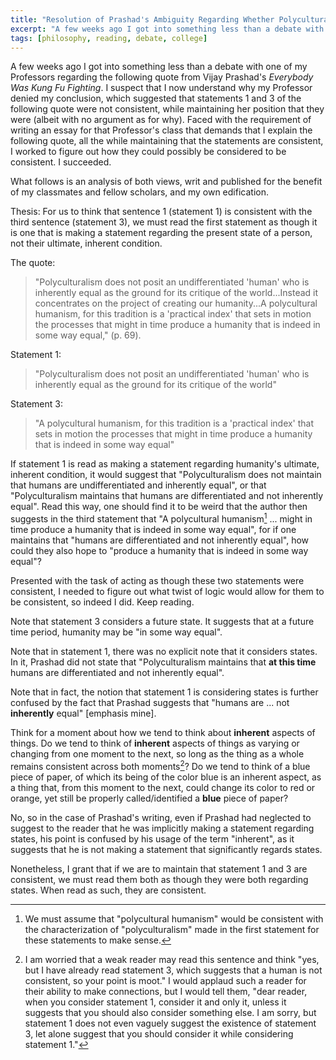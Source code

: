```yaml
---
title: "Resolution of Prashad's Ambiguity Regarding Whether Polyculturalism Considers Humans to be Equal or Unequal"
excerpt: "A few weeks ago I got into something less than a debate with one of my Professors regarding a quote from Vijay Prashad's _Everybody Was Kung Fu Fighting_. This is is an analysis of both views (mine and my Professor's). In the end, I saw how the Professor may have reached the conclusion that they did."
tags: [philosophy, reading, debate, college]
---
```


A few weeks ago I got into something less than a debate with one of my Professors regarding the following quote from Vijay Prashad's _Everybody Was Kung Fu Fighting_.
I suspect that I now understand why my Professor denied my conclusion, which suggested that statements 1 and 3 of the following quote were not consistent, while maintaining her position that they were (albeit with no argument as for why).
Faced with the requirement of writing an essay for that Professor's class that demands that I explain the following quote, all the while maintaining that the statements are consistent, I worked to figure out how they could possibly be considered to be consistent.
I succeeded.

What follows is an analysis of both views, writ and published for the benefit of my classmates and fellow scholars, and my own edification.

Thesis: For us to think that sentence 1 (statement 1) is consistent with the third sentence (statement 3), we must read the first statement as though it is one that is making a statement regarding the present state of a person, not their ultimate, inherent condition.

The quote:

> "Polyculturalism does not posit an undifferentiated 'human' who is inherently equal as the ground for its critique of the world...Instead it concentrates on the project of creating our humanity...A polycultural humanism, for this tradition is a 'practical index' that sets in motion the processes that might in time produce a humanity that is indeed in some way equal," (p. 69).

Statement 1:

> "Polyculturalism does not posit an undifferentiated 'human' who is inherently equal as the ground for its critique of the world"

Statement 3:

> "A polycultural humanism, for this tradition is a 'practical index' that sets in motion the processes that might in time produce a humanity that is indeed in some way equal"

If statement 1 is read as making a statement regarding humanity's ultimate, inherent condition, it would suggest that "Polyculturalism does not maintain that humans are undifferentiated and inherently equal", or that "Polyculturalism maintains that humans are differentiated and not inherently equal".
Read this way, one should find it to be weird that the author then suggests in the third statement that "A polycultural humanism[^same-question-mark] ... might in time produce a humanity that is indeed in some way equal", for if one maintains that "humans are differentiated and not inherently equal", how could they also hope to "produce a humanity that is indeed in some way equal"?

[^same-question-mark]: We must assume that "polycultural humanism" would be consistent with the characterization of "polyculturalism" made in the first statement for these statements to make sense.

Presented with the task of acting as though these two statements were consistent, I needed to figure out what twist of logic would allow for them to be consistent, so indeed I did. Keep reading.

Note that statement 3 considers a future state.
It suggests that at a future time period, humanity may be "in some way equal".

Note that in statement 1, there was no explicit note that it considers states.
In it, Prashad did not state that "Polyculturalism maintains that **at this time** humans are differentiated and not inherently equal".

Note that in fact, the notion that statement 1 is considering states is further confused by the fact that Prashad suggests that "humans are ... not **inherently** equal" [emphasis mine].

Think for a moment about how we tend to think about **inherent** aspects of things.
Do we tend to think of **inherent** aspects of things as varying or changing from one moment to the next, so long as the thing as a whole remains consistent across both moments[^cmon-man]?
	Do we tend to think of a blue piece of paper, of which its being of the color blue is an inherent aspect, as a thing that, from this moment to the next, could change its color to red or orange, yet still be properly called/identified a **blue** piece of paper?

No, so in the case of Prashad's writing, even if Prashad had neglected to suggest to the reader that he was implicitly making a statement regarding states, his point is confused by his usage of the term "inherent", as it suggests that he is not making a statement that significantly regards states.

[^cmon-man]: I am worried that a weak reader may read this sentence and think "yes, but I have already read statement 3, which suggests that a human is not consistent, so your point is moot." I would applaud such a reader for their ability to make connections, but I would tell them, "dear reader, when you consider statement 1, consider it and only it, unless it suggests that you should also consider something else. I am sorry, but statement 1 does not even vaguely suggest the existence of statement 3, let alone suggest that you should consider it while considering statement 1."

Nonetheless, I grant that if we are to maintain that statement 1 and 3 are consistent, we must read them both as though they were both regarding states.
When read as such, they are consistent.
